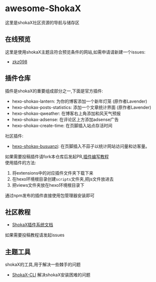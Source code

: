 # awesome-ShokaX
这里是shokaX社区资源的导航与储存区

## 在线预览
这里是使用shokaX主题且符合预览条件的网站,如需申请请新建一个issues:
- [zkz098](https://www.kaitaku.xyz/)

## 插件仓库
插件是shokaX的重要组成部分之一,下面是官方插件:
- hexo-shokax-lantern: 为你的博客添加一个新年灯笼 (原作者Lavender)
- hexo-shokax-posts-statistics: 添加一个文章统计界面 (原作者Lavender)
- hexo-shokax-qweather: 在博客右上角添加和风天气预报
- hexo-shokax-adsense: 在评论区上方添加adsense广告
- hexo-shokax-create-time: 在页脚插入站点存活时间

社区插件:
- [hexo-shokax-busuanzi](https://github.com/zkz098/awesome-shokaX/blob/main/extensions/busuanzi/README.md): 在页脚插入不蒜子以统计网站访问量和访客量。

如果需要投稿插件请fork本仓库后发起PR,[插件编写教程](https://www.kaitaku.xyz/webbuild/shokaXplugin/) \
使用插件的方法: 
1. 将extensions中的对应插件文件夹下载下来
2. 在hexo环境根目录创建`scripts`文件夹,把js文件放进去
3. 把views文件夹放在hexo环境根目录下

通过npm发布的插件直接使用包管理器安装即可

## 社区教程
- [ShokaX插件系统文档](https://www.kaitaku.xyz/webbuild/shokaXplugin/)

如果需要投稿教程请发起issues

## 主题工具
shokaX的工具,用于解决一些棘手的问题
- [ShokaX-CLI](https://github.com/zkz098/shokaX-CLI) 解决shokaX安装困难的问题
